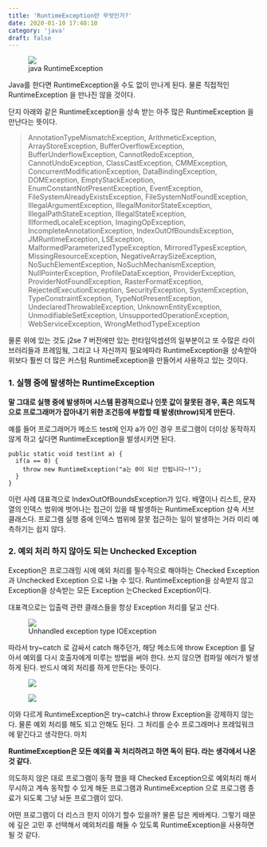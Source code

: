 ```yaml
---
title: 'RuntimeException란 무엇인가?'
date: 2020-01-10 17:40:10
category: 'java'
draft: false
---
```


<figure class="imageblock alignCenter" data-filename="다운로드 (2).png" data-origin-width="318" data-origin-height="159"><span data-url="https://blog.kakaocdn.net/dn/NdZsx/btqA2O4WDet/ewALlgjvwJmSoDgs4opWHk/img.png" data-lightbox="lightbox" data-alt="java&amp;nbsp;RuntimeException"><img src="https://blog.kakaocdn.net/dn/NdZsx/btqA2O4WDet/ewALlgjvwJmSoDgs4opWHk/img.png" srcset="https://img1.daumcdn.net/thumb/R1280x0/?scode=mtistory2&amp;fname=https%3A%2F%2Fblog.kakaocdn.net%2Fdn%2FNdZsx%2FbtqA2O4WDet%2FewALlgjvwJmSoDgs4opWHk%2Fimg.png" data-filename="다운로드 (2).png" data-origin-width="318" data-origin-height="159"></span><figcaption>java&nbsp;RuntimeException</figcaption></figure>

Java를 한다면 RuntimeException을 수도 없이 만나게 된다. 물론 직접적인 RuntimeException 을 만나진 않을 것이다. 

단지 아래와 같은 RuntimeException을 상속 받는 아주 많은 RuntimeException 을 만난다는 뜻이다.

> AnnotationTypeMismatchException, ArithmeticException, ArrayStoreException, BufferOverflowException, BufferUnderflowException, CannotRedoException, CannotUndoException, ClassCastException, CMMException, ConcurrentModificationException, DataBindingException, DOMException, EmptyStackException, EnumConstantNotPresentException, EventException, FileSystemAlreadyExistsException, FileSystemNotFoundException, IllegalArgumentException, IllegalMonitorStateException, IllegalPathStateException, IllegalStateException, IllformedLocaleException, ImagingOpException, IncompleteAnnotationException, IndexOutOfBoundsException, JMRuntimeException, LSException, MalformedParameterizedTypeException, MirroredTypesException, MissingResourceException, NegativeArraySizeException, NoSuchElementException, NoSuchMechanismException, NullPointerException, ProfileDataException, ProviderException, ProviderNotFoundException, RasterFormatException, RejectedExecutionException, SecurityException, SystemException, TypeConstraintException, TypeNotPresentException, UndeclaredThrowableException, UnknownEntityException, UnmodifiableSetException, UnsupportedOperationException, WebServiceException, WrongMethodTypeException

물론 위에 있는 것도 j2se 7 버전에만 있는 런타임익셉션의 일부분이고 또 수많은 라이브러리들과 프레임웤, 그리고 나 자신까지 필요에따라 RuntimeException을 상속받아 위보다 훨씬 더 많은 커스텀 RuntimeException을 만들어서 사용하고 있는 것이다. 

### **1\. 실행 중에 발생하는 RuntimeException**

**말 그대로 실행 중에 발생하며 시스템 환경적으로나 인풋 값이 잘못된 경우, 혹은 의도적으로 프로그래머가 잡아내기 위한 조건등에 부합할 때 발생(throw)되게 만든다.** 

예를 들어 프로그래머가 메소드 test에 인자 a가 0인 경우 프로그램이 더이상 동작하지 않게 하고 싶다면 RuntimeException을 발생시키면 된다.

    public static void test(int a) {
      if(a == 0) {
      	throw new RuntimeException("a는 0이 되선 안됩니다~!");
      }
    }

이런 사례 대표격으로 IndexOutOfBoundsException가 있다. 배열이나 리스트, 문자열의 인덱스 범위에 벗어나는 접근이 있을 때 발생하는 RuntimeException 상속 서브 클래스다. 프로그램 실행 중에 인덱스 범위에 잘못 접근하는 일이 발생하는 거라 미리 예측하기는 쉽지 않다. 

### **2\. 예외 처리 하지 않아도 되는 Unchecked Exception**

Exception은 프로그래밍 시에 예외 처리를 필수적으로 해야하는 Checked Exception과 Unchecked Exception 으로 나눌 수 있다. RuntimeException을 상속받지 않고 Exception을 상속받는 모든 Exception 는Checked Exception이다.

대표격으로는 입출력 관련 클래스들을 항상 Exception 처리를 달고 산다. 

<figure class="imageblock alignCenter" data-origin-width="0" data-origin-height="0"><span data-url="https://blog.kakaocdn.net/dn/dT93is/btqA3fIpTUS/4JXYmaKqsWgo3UbGQIVtJ0/img.png" data-lightbox="lightbox" data-alt="Unhandled exception type IOException"><img src="https://blog.kakaocdn.net/dn/dT93is/btqA3fIpTUS/4JXYmaKqsWgo3UbGQIVtJ0/img.png" srcset="https://img1.daumcdn.net/thumb/R1280x0/?scode=mtistory2&amp;fname=https%3A%2F%2Fblog.kakaocdn.net%2Fdn%2FdT93is%2FbtqA3fIpTUS%2F4JXYmaKqsWgo3UbGQIVtJ0%2Fimg.png" data-origin-width="0" data-origin-height="0"></span><figcaption>Unhandled exception type IOException</figcaption></figure>

따라서 try~catch 로 감싸서 catch 해주던가, 해당 메소드에 throw Exception 를 달아서 예외를 다시 호출자에게 미루는 방법을 써야 한다. 쓰지 않으면 컴파일 에러가 발생하게 된다. 반드시 예외 처리를 하게 만든다는 뜻이다. 

<figure class="imageblock alignCenter" data-origin-width="0" data-origin-height="0"><span data-url="https://blog.kakaocdn.net/dn/JL3sD/btqA5Q9bZZ8/n3BZ2pl1B4gVRrfgkb0n91/img.png" data-lightbox="lightbox" data-alt=""><img src="https://blog.kakaocdn.net/dn/JL3sD/btqA5Q9bZZ8/n3BZ2pl1B4gVRrfgkb0n91/img.png" srcset="https://img1.daumcdn.net/thumb/R1280x0/?scode=mtistory2&amp;fname=https%3A%2F%2Fblog.kakaocdn.net%2Fdn%2FJL3sD%2FbtqA5Q9bZZ8%2Fn3BZ2pl1B4gVRrfgkb0n91%2Fimg.png" data-origin-width="0" data-origin-height="0"></span></figure>

<figure class="imageblock alignCenter" data-origin-width="0" data-origin-height="0"><span data-url="https://blog.kakaocdn.net/dn/NxAR4/btqA57JCX2Q/zCkfEz3R6pqKNkpVNzvwu1/img.jpg" data-lightbox="lightbox" data-alt=""><img src="https://blog.kakaocdn.net/dn/NxAR4/btqA57JCX2Q/zCkfEz3R6pqKNkpVNzvwu1/img.jpg" srcset="https://img1.daumcdn.net/thumb/R1280x0/?scode=mtistory2&amp;fname=https%3A%2F%2Fblog.kakaocdn.net%2Fdn%2FNxAR4%2FbtqA57JCX2Q%2FzCkfEz3R6pqKNkpVNzvwu1%2Fimg.jpg" data-origin-width="0" data-origin-height="0"></span></figure>

이와 다르게 RuntimeException은 try~catch나 throw Exception을 강제하지 않는다. 물론 예외 처리를 해도 되고 안해도 된다. 그 처리를 순수 프로그래머나 프레잌워크에 맡긴다고 생각한다. 마치

**RuntimeException은 모든 예외를 꼭 처리하려고 하면 독이 된다. 라는 생각에서 나온 것 같다.**

의도하지 않은 대로 프로그램이 동작 했을 때 Checked Exception으로 예외처리 해서 무시하고 계속 동작할 수 있게 해둔 프로그램과 RuntimeException 으로 프로그램 종료가 되도록 그냥 놔둔 프로그램이 있다. 

어떤 프로그램이 더 리스크 한지 이야기 할수 있을까? 물론 답은 케바케다. 그렇기 때문에 깊은 고민 후 선택해서 예외처리를 해둘 수 있도록 RuntimeException을 사용하면 될 것 같다.
